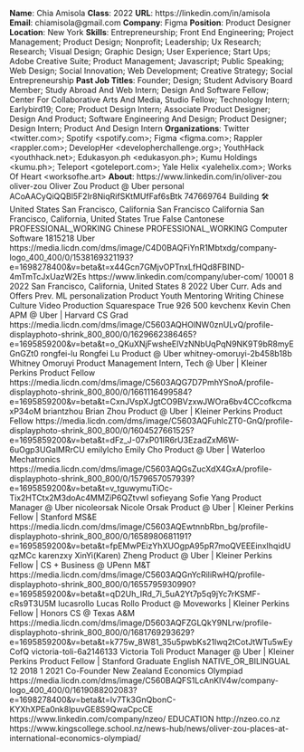 **Name**: Chia Amisola
**Class**: 2022
**URL**: https://linkedin\.com/in/amisola
**Email**: chiamisola@gmail\.com
**Company**: Figma
**Position**: Product Designer
**Location**: New York
**Skills**: Entrepreneurship; Front End Engineering; Project Management; Product Design; Nonprofit; Leadership; Ux Research; Research; Visual Design; Graphic Design; User Experience; Start Ups; Adobe Creative Suite; Product Management; Javascript; Public Speaking; Web Design; Social Innovation; Web Development; Creative Strategy; Social Entrepreneurship
**Past Job Titles**: Founder; Design; Student Advisory Board Member; Study Abroad And Web Intern; Design And Software Fellow; Center For Collaborative Arts And Media, Studio Fellow; Technology Intern; Earlybird19; Core; Product Design Intern; Associate Product Designer; Design And Product; Software Engineering And Design; Product Designer; Design Intern; Product And Design Intern
**Organizations**: Twitter <twitter\.com>; Spotify <spotify\.com>; Figma <figma\.com>; Rappler <rappler\.com>; DevelopHer <developherchallenge\.org>; YouthHack <youthhack\.net>; Edukasyon\.ph <edukasyon\.ph>; Kumu Holdings <kumu\.ph>; Teleport <goteleport\.com>; Yale Helix <yalehelix\.com>; Works Of Heart <worksofhe\.art>
**About**: https://www\.linkedin\.com/in/oliver\-zou oliver\-zou Oliver Zou Product @ Uber  personal ACoAACyQiQQBl5F2Ir8NiqRifSKtMUfFaf6sBtk 747669764 Building 🛠 United States San Francisco, California San Francisco California San Francisco, California, United States True False Cantonese  PROFESSIONAL\_WORKING Chinese PROFESSIONAL\_WORKING Computer Software 1815218 Uber https://media\.licdn\.com/dms/image/C4D0BAQFiYnR1Mbtxdg/company\-logo\_400\_400/0/1538169321193?e=1698278400&v=beta&t=x44Gcn7GMjvOPTnxLfHQd8FBIND\-4mTmTcJxUazW2Es https://www\.linkedin\.com/company/uber\-com/ 10001 8 2022 San Francisco, California, United States 8 2022 Uber Curr\. Ads and Offers Prev\. ML personalization Product Youth Mentoring Writing Chinese Culture Video Production Squarespace True 926 500 kevchenx Kevin Chen APM @ Uber | Harvard CS Grad https://media\.licdn\.com/dms/image/C5603AQHOlNW0znULvQ/profile\-displayphoto\-shrink\_800\_800/0/1629662386465?e=1695859200&v=beta&t=o\_QKuXNjFwsheElVzNNbUqPqN9NK9T9bR8myEGnGZt0 rongfei\-lu Rongfei Lu Product @ Uber whitney\-omoruyi\-2b458b18b Whitney Omoruyi Product Management Intern, Tech @ Uber | Kleiner Perkins Product Fellow https://media\.licdn\.com/dms/image/C5603AQG7D7PmhYSnoA/profile\-displayphoto\-shrink\_800\_800/0/1661116499584?e=1695859200&v=beta&t=CxnJVspXJgtCO9BVzxwJWOra6bv4CCcofkcmaxP34oM briantzhou Brian Zhou Product @ Uber | Kleiner Perkins Product Fellow https://media\.licdn\.com/dms/image/C5603AQFuhlcZT0\-GnQ/profile\-displayphoto\-shrink\_800\_800/0/1604527661525?e=1695859200&v=beta&t=dFz\_J\-07xP01IR6rU3EzadZxM6W\-6uOgp3UGalMRrCU emilylcho Emily Cho Product @ Uber | Waterloo Mechatronics https://media\.licdn\.com/dms/image/C5603AQGsZucXdX4GxA/profile\-displayphoto\-shrink\_800\_800/0/1579657057939?e=1695859200&v=beta&t=v\_tguwymuTiOc\-Tix2HTCtx2M3doAc4MMZiP6QZtvwI sofieyang Sofie Yang Product Manager @ Uber nicoleorsak Nicole Orsak Product @ Uber | Kleiner Perkins Fellow | Stanford MS&E https://media\.licdn\.com/dms/image/C5603AQEwtnnbRbn\_bg/profile\-displayphoto\-shrink\_800\_800/0/1658980681191?e=1695859200&v=beta&t=fpEMwPEizYhXUOgpA95pR7moQVEEEinxIhqidUqzMCc karenzxy XinYi\(Karen\) Zheng Product @ Uber | Kleiner Perkins Fellow | CS \+ Business @ UPenn M&T https://media\.licdn\.com/dms/image/C5603AQGnYcRiliRwHQ/profile\-displayphoto\-shrink\_800\_800/0/1655795930990?e=1695859200&v=beta&t=qD2Uh\_IRd\_7i\_5uA2Yt7p5q9jYc7rKSMF\-cRs9T3U5M lucasrollo Lucas Rollo Product @ Moveworks | Kleiner Perkins Fellow | Honors CS @ Texas A&M https://media\.licdn\.com/dms/image/D5603AQFZGLQkY9NLrw/profile\-displayphoto\-shrink\_800\_800/0/1681769293629?e=1695859200&v=beta&t=k775w\_8W81\_35u5pwbKs21lwq2tCotJtWTu5wEyCofQ victoria\-toli\-6a2146133 Victoria Toli Product Manager @ Uber | Kleiner Perkins Product Fellow | Stanford Graduate English NATIVE\_OR\_BILINGUAL 12 2018 1 2021 Co\-Founder New Zealand Economics Olympiad https://media\.licdn\.com/dms/image/C560BAQFS1LcAnKlV4w/company\-logo\_400\_400/0/1619088202083?e=1698278400&v=beta&t=Iv7Tk3GnQbonC\-KYXhXPEa0nk8lpuvGE8S9QwaCpcCE https://www\.linkedin\.com/company/nzeo/ EDUCATION http://nzeo\.co\.nz  https://www\.kingscollege\.school\.nz/news\-hub/news/oliver\-zou\-places\-at\-international\-economics\-olympiad/
